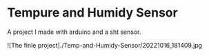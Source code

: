 # Tempure and Humidy Sensor

 A project I made with arduino and a sht sensor. 

 ![The finle project]./Temp-and-Humidy-Sensor/20221016_181409.jpg
